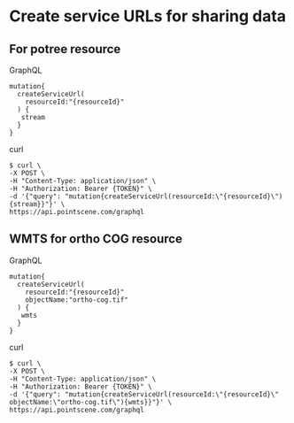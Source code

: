 # Create service URLs for sharing data

## For potree resource
GraphQL
```
mutation{
  createServiceUrl(
    resourceId:"{resourceId}"
  ) {
   stream
  }
}
```
curl
```
$ curl \
-X POST \
-H "Content-Type: application/json" \
-H "Authorization: Bearer {TOKEN}" \
-d '{"query": "mutation{createServiceUrl(resourceId:\"{resourceId}\"){stream}}"}' \
https://api.pointscene.com/graphql
```

## WMTS for ortho COG resource
GraphQL
```
mutation{
  createServiceUrl(
    resourceId:"{resourceId}"
    objectName:"ortho-cog.tif"
  ) {
   wmts
  }
}
```

curl
```
$ curl \
-X POST \
-H "Content-Type: application/json" \
-H "Authorization: Bearer {TOKEN}" \
-d '{"query": "mutation{createServiceUrl(resourceId:\"{resourceId}\" objectName:\"ortho-cog.tif\"){wmts}}"}' \
https://api.pointscene.com/graphql
```